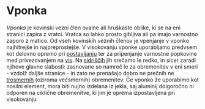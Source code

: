 # Vponka

_Vponka_ je kovinski vezni člen ovalne ali hruškaste oblike, ki se na eni
stranici zapira z vratci. Vratca so lahko prosto gibljiva ali pa imajo varnostno
zaporo z matico. Od vseh kovinskih veznih členov je vpenjanje v vponko
najhitrejše in najpreprostejše. V visokovanju vponke uporabljamo predvsem kot
delovno opremo pri [postavljanju](/postavljanje) ter za pripenjanje varnostne
popkovine med privezovanjem na [vis](/vis). Na [sidriščih](/sidrisce) jih
srečamo le redko, in sicer zaradi njihove glavne slabosti: zasnovane so namreč
le za obremenitev v eni smeri - vzdolž daljše stranice - in zato ne prenašajo
dobro ne prečnih ne [trosmernih](/trosmerna-obremenitev) (oziroma večsmernih)
obremenitev. Če vponko že uporabimo kot nosilni element, mora biti nujno
izdelana iz jekla, saj aluminij dolgoročno ni odporen na ciklične obremenitve,
ki jim je oprema izpostavljena pri visokovanju.
